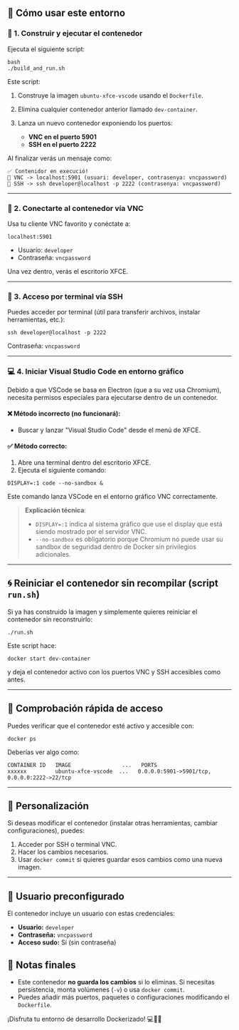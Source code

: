 ## 🚀 Cómo usar este entorno

### 🔨 1. Construir y ejecutar el contenedor

Ejecuta el siguiente script:

```
bash
./build_and_run.sh
```

Este script:

1. Construye la imagen `ubuntu-xfce-vscode` usando el `Dockerfile`.
2. Elimina cualquier contenedor anterior llamado `dev-container`.
3. Lanza un nuevo contenedor exponiendo los puertos:

   * **VNC en el puerto 5901**
   * **SSH en el puerto 2222**

Al finalizar verás un mensaje como:

```
✅ Contenidor en execució!
📡 VNC -> localhost:5901 (usuari: developer, contrasenya: vncpassword)
🔐 SSH -> ssh developer@localhost -p 2222 (contrasenya: vncpassword)
```

---

### 📡 2. Conectarte al contenedor vía VNC

Usa tu cliente VNC favorito y conéctate a:

```
localhost:5901
```

* Usuario: `developer`
* Contraseña: `vncpassword`

Una vez dentro, verás el escritorio XFCE.

---

### 🔐 3. Acceso por terminal vía SSH

Puedes acceder por terminal (útil para transferir archivos, instalar herramientas, etc.):

```
ssh developer@localhost -p 2222
```

Contraseña: `vncpassword`

---

### 💻 4. Iniciar Visual Studio Code en entorno gráfico

Debido a que VSCode se basa en Electron (que a su vez usa Chromium), necesita permisos especiales para ejecutarse dentro de un contenedor.

#### ❌ Método incorrecto (no funcionará):

* Buscar y lanzar "Visual Studio Code" desde el menú de XFCE.

#### ✅ Método correcto:

1. Abre una terminal dentro del escritorio XFCE.
2. Ejecuta el siguiente comando:

```
DISPLAY=:1 code --no-sandbox &
```

Este comando lanza VSCode en el entorno gráfico VNC correctamente.

> **Explicación técnica**:
>
> * `DISPLAY=:1` indica al sistema gráfico que use el display que está siendo mostrado por el servidor VNC.
> * `--no-sandbox` es obligatorio porque Chromium no puede usar su sandbox de seguridad dentro de Docker sin privilegios adicionales.

---

## 🌀 Reiniciar el contenedor sin recompilar (script `run.sh`)

Si ya has construido la imagen y simplemente quieres reiniciar el contenedor sin reconstruirlo:

```
./run.sh
```

Este script hace:

```
docker start dev-container
```

y deja el contenedor activo con los puertos VNC y SSH accesibles como antes.

---

## 🧪 Comprobación rápida de acceso

Puedes verificar que el contenedor esté activo y accesible con:

```
docker ps
```

Deberías ver algo como:

```text
CONTAINER ID   IMAGE                ...   PORTS
xxxxxx         ubuntu-xfce-vscode  ...   0.0.0.0:5901->5901/tcp, 0.0.0.0:2222->22/tcp
```

---

## 🔧 Personalización

Si deseas modificar el contenedor (instalar otras herramientas, cambiar configuraciones), puedes:

1. Acceder por SSH o terminal VNC.
2. Hacer los cambios necesarios.
3. Usar `docker commit` si quieres guardar esos cambios como una nueva imagen.

---

## 👤 Usuario preconfigurado

El contenedor incluye un usuario con estas credenciales:

* **Usuario:** `developer`
* **Contraseña:** `vncpassword`
* **Acceso sudo:** Sí (sin contraseña)


## 🧠 Notas finales

* Este contenedor **no guarda los cambios** si lo eliminas. Si necesitas persistencia, monta volúmenes (`-v`) o usa `docker commit`.
* Puedes añadir más puertos, paquetes o configuraciones modificando el `Dockerfile`.

¡Disfruta tu entorno de desarrollo Dockerizado! 💻🐧🚀


